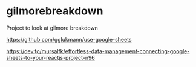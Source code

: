# gilmorebreakdown
Project to look at gilmore breakdown

https://github.com/gglukmann/use-google-sheets

https://dev.to/mursalfk/effortless-data-management-connecting-google-sheets-to-your-reactjs-project-n96